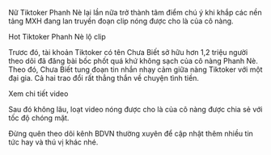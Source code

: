 Nữ Tiktoker Phanh Nè lại lần nữa trở thành tâm điểm chú ý khi khắp các nền tảng MXH đang lan truyền đoạn clip nóng được cho là của cô nàng. 


Hot Tiktoker Phanh Nè lộ clip

Trươc đó, tài khoản Tiktoker có tên Chưa Biết sở hữu hơn 1,2 triệu người theo dõi đã đăng bài bốc phốt quá khứ không sạch của cô nàng Phanh Nè. Theo đó, Chưa Biết tung đoạn tin nhắn nhạy cảm giữa nàng Tiktoker với một đại gia. Cả hai trao đổi rất thẳng thắn về chuyện tình tiền.




Xem chi tiết video


Sau đó không lâu, loạt video nóng được cho là của cô nàng được chia sẻ với tốc độ chóng mặt.

Đừng quên theo dõi kênh BDVN thường xuyên để cập nhật thêm nhiều tin tức hay và thú vị khác nhé.
